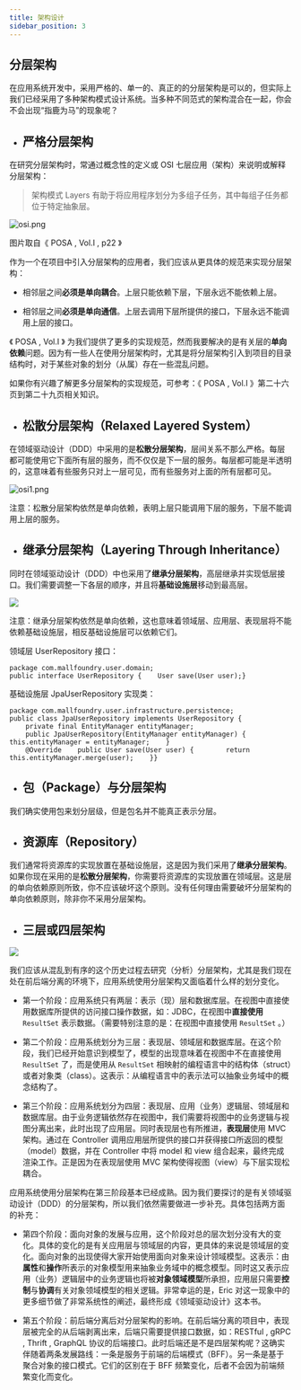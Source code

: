 ```yaml
---
title: 架构设计
sidebar_position: 3
---
```



## **分层架构**

在应用系统开发中，采用严格的、单一的、真正的的分层架构是可以的，但实际上我们已经采用了多种架构模式设计系统。当多种不同范式的架构混合在一起，你会不会出现“指鹿为马”的现象呢？

+   ## **严格分层架构**
    

在研究分层架构时，常通过概念性的定义或 OSI 七层应用（架构）来说明或解释分层架构：

> 架构模式 Layers 有助于将应用程序划分为多组子任务，其中每组子任务都位于特定抽象层。

![osi.png](http://dgiot-1253666439.cos.ap-shanghai-fsi.myqcloud.com/shuwa_tech/zh/backend/dgiot/ddd/osi.png)

图片取自《 POSA , Vol.I , p22 》

作为一个在项目中引入分层架构的应用者，我们应该从更具体的规范来实现分层架构：

+   相邻层之间**必须是单向耦合**。上层只能依赖下层，下层永远不能依赖上层。
    
+   相邻层之间**必须是单向通信**。上层去调用下层所提供的接口，下层永远不能调用上层的接口。
    

《 POSA , Vol.I 》 为我们提供了更多的实现规范，然而我要解决的是有关层的**单向依赖**问题。因为有一些人在使用分层架构时，尤其是将分层架构引入到项目的目录结构时，对于某些对象的划分（从属）存在一些混乱问题。

如果你有兴趣了解更多分层架构的实现规范，可参考：《 POSA , Vol.I 》第二十六页到第二十九页相关知识。

+   ## **松散分层架构（Relaxed Layered System）**
    

在领域驱动设计（DDD）中采用的是**松散分层架构**，层间关系不那么严格。每层都可能使用它下面所有层的服务，而不仅仅是下一层的服务。每层都可能是半透明的，这意味着有些服务只对上一层可见，而有些服务对上面的所有层都可见。

![osi1.png](http://dgiot-1253666439.cos.ap-shanghai-fsi.myqcloud.com/shuwa_tech/zh/backend/dgiot/ddd/osi1.png)

注意：松散分层架构依然是单向依赖，表明上层只能调用下层的服务，下层不能调用上层的服务。

+   ## **继承分层架构（Layering Through Inheritance）**
    

同时在领域驱动设计（DDD）中也采用了**继承分层架构**，高层继承并实现低层接口。我们需要调整一下各层的顺序，并且将**基础设施层**移动到最高层。

![](http://dgiot-1253666439.cos.ap-shanghai-fsi.myqcloud.com/shuwa_tech/zh/backend/dgiot/ddd/osi2.png)

注意：继承分层架构依然是单向依赖，这也意味着领域层、应用层、表现层将不能依赖基础设施层，相反基础设施层可以依赖它们。

领域层 UserRepository 接口：

```auto
package com.mallfoundry.user.domain;
public interface UserRepository {    User save(User user);}
```

基础设施层 JpaUserRepository 实现类：

```auto
package com.mallfoundry.user.infrastructure.persistence;
public class JpaUserRepository implements UserRepository {
    private final EntityManager entityManager;
    public JpaUserRepository(EntityManager entityManager) {        this.entityManager = entityManager;    }
    @Override    public User save(User user) {        return this.entityManager.merge(user);    }}
```

+   ## **包（Package）与分层架构**
    

我们确实使用包来划分层级，但是包名并不能真正表示分层。

+   ## **资源库（Repository）**
    

我们通常将资源库的实现放置在基础设施层，这是因为我们采用了**继承分层架构**。如果你现在采用的是**松散分层架构**，你需要将资源库的实现放置在领域层。这是层的单向依赖原则所致，你不应该破坏这个原则。没有任何理由需要破坏分层架构的单向依赖原则，除非你不采用分层架构。

+   ## **三层或四层架构**
    

![](http://dgiot-1253666439.cos.ap-shanghai-fsi.myqcloud.com/shuwa_tech/zh/backend/dgiot/ddd/osi3.png)

我们应该从混乱到有序的这个历史过程去研究（分析）分层架构，尤其是我们现在处在前后端分离的环境下，应用系统使用分层架构又面临着什么样的划分变化。

+   第一个阶段：应用系统只有两层：表示（现）层和数据库层。在视图中直接使用数据库所提供的访问接口操作数据，如：JDBC，在视图中**直接使用** `ResultSet` 表示数据。（需要特别注意的是：在视图中直接使用 `ResultSet` 。）
    
+   第二个阶段：应用系统划分为三层：表现层、领域层和数据库层。在这个阶段，我们已经开始意识到模型了，模型的出现意味着在视图中不在直接使用 `ResultSet` 了，而是使用从 `ResultSet` 相映射的编程语言中的结构体（struct）或者对象类（class）。这表示：从编程语言中的表示法可以抽象业务域中的概念结构了。
    
+   第三个阶段：应用系统划分为四层：表现层、应用（业务）逻辑层、领域层和数据库层。由于业务逻辑依然存在视图中，我们需要将视图中的业务逻辑与视图分离出来，此时出现了应用层。同时表现层也有所推进，**表现层**使用 MVC 架构。通过在 Controller 调用应用层所提供的接口并获得接口所返回的模型（model）数据，并在 Controller 中将 model 和 view 组合起来，最终完成渲染工作。正是因为在表现层使用 MVC 架构使得视图（view）与下层实现松耦合。
    

应用系统使用分层架构在第三阶段基本已经成熟。因为我们要探讨的是有关领域驱动设计（DDD）的分层架构，所以我们依然需要做进一步补充。具体包括两方面的补充：

+   第四个阶段：面向对象的发展与应用，这个阶段对总的层次划分没有大的变化。具体的变化的是有关应用层与领域层的内容，更具体的来说是领域层的变化。面向对象的出现使得大家开始使用面向对象来设计领域模型。这表示：由**属性**和**操作**所表示的对象模型用来抽象业务域中的概念模型。同时这又表示应用（业务）逻辑层中的业务逻辑也将被**对象领域模型**所承担，应用层只需要**控制**与**协调**有关对象领域模型的相关逻辑。非常幸运的是，Eric 对这一现象中的更多细节做了非常系统性的阐述，最终形成《领域驱动设计》这本书。
    
+   第五个阶段：前后端分离后对分层架构的影响。在前后端分离的项目中，表现层被完全的从后端剥离出来，后端只需要提供接口数据，如：RESTful , gRPC , Thrift , GraphQL 协议的后端接口。此时后端还是不是四层架构呢？这确实伴随着两条发展路线：一条是服务于前端的后端模式（BFF）。另一条是基于聚合对象的接口模式。它们的区别在于 BFF 频繁变化，后者不会因为前端频繁变化而变化。
    



